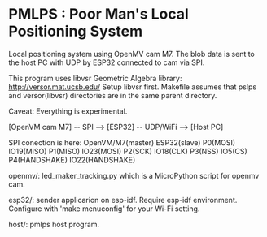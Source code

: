 # PMLPS : Poor Man's Local Positioning System

Local positioning system using OpenMV cam M7. The blob data is sent to the host PC with UDP by ESP32 connected to cam via SPI.

This program uses libvsr Geometric Algebra library:
http://versor.mat.ucsb.edu/
Setup libvsr first. Makefile assumes that pslps and versor(libvsr) directories are in the same parent directory.

Caveat: Everything is experimental.

[OpenVM cam M7] -- SPI --> [ESP32] -- UDP/WiFi --> [Host PC]

SPI conection is here:
OpenVM/M7(master) ESP32(slave) 
P0(MOSI)          IO19(MISO)
P1(MISO)          IO23(MOSI)
P2(SCK)           IO18(CLK)
P3(NSS)           IO5(CS)
P4(HANDSHAKE)     IO22(HANDSHAKE)

openmv/:
  led_maker_tracking.py which is a MicroPython script for openmv cam.

esp32/:
  sender applicarion on esp-idf. Require esp-idf environment. Configure with 'make menuconfig' for your Wi-Fi setting.

host/:
  pmlps host program.

